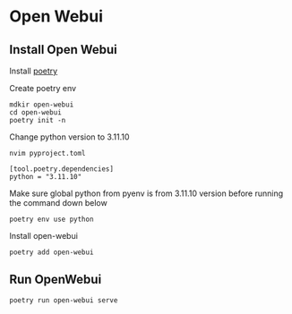 # Open Webui

## Install Open Webui
Install [poetry]()

Create poetry env
```
mdkir open-webui
cd open-webui
poetry init -n
```

Change python version to 3.11.10
```
nvim pyproject.toml
```
```
[tool.poetry.dependencies]
python = "3.11.10"
```

Make sure global python from pyenv is from 3.11.10 version before running the command down below
```
poetry env use python
```

Install open-webui
```
poetry add open-webui
```

## Run OpenWebui
```
poetry run open-webui serve
```
